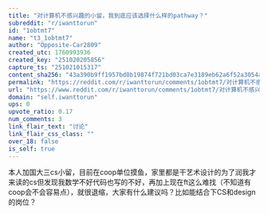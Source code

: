 ```yaml
---
title: "对计算机不感兴趣的小留，我到底应该选择什么样的pathway？"
subreddit: "r/iwanttorun"
id: "1obtmt7"
name: "t3_1obtmt7"
author: "Opposite-Car2809"
created_utc: 1760993936
created_key: "251020205856"
capture_ts: "251021015317"
content_sha256: "43a390b9ff1957bd0b19874f721bd03ca7e3189eb62a6f52a3054ace5ec62238"
permalink: "https://reddit.com/r/iwanttorun/comments/1obtmt7/对计算机不感兴趣的小留我到底应该选择什么样的pathway/"
url: "https://www.reddit.com/r/iwanttorun/comments/1obtmt7/对计算机不感兴趣的小留我到底应该选择什么样的pathway/"
domain: "self.iwanttorun"
ups: 0
upvote_ratio: 0.17
num_comments: 3
link_flair_text: "讨论"
link_flair_css_class: ""
over_18: false
is_self: true
---
```


本人加国大三cs小留，目前在coop单位摸鱼，家里都是干艺术设计的为了润我才来读的cs但发现我数学不好代码也写的不好，再加上现在ft这么难找（不知道有coop会不会容易点），就很退缩，大家有什么建议吗？比如能结合下CS和design的岗位？
